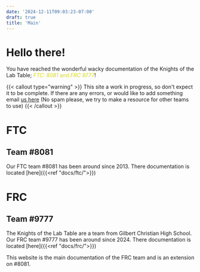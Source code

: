 ```yaml
---
date: '2024-12-11T09:03:23-07:00'
draft: true
title: 'Main'
---
```



# Hello there!

You have reached the wonderful wacky documentation of the Knights of the Lab Table; <span style="color:#d6d61e;">*FTC: 8081* and *FRC 9777*</span>!

{{< callout type="warning" >}}
  This site a work in progress, so don't expect it to be complete. If there are any errors, or would like to add something email [us here](mailto:knights8081@gcsaz.org) 
  (No spam please, we try to make a resource for other teams to use)
{{< /callout >}}

# FTC

## Team #8081

Our FTC team #8081 has been around since 2013. There documentation is located [here]({{<ref "docs/ftc/">}})

# FRC

## Team #9777

The Knights of the Lab Table are a team from Gilbert Christian High School. Our FRC team #9777 has been around since 2024. There documentation is located [here]({{<ref "docs/frc/">}})

This website is the main documentation of the FRC team and is an extension on #8081.